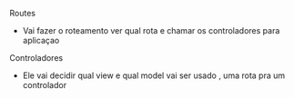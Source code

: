 Routes 

- Vai fazer o roteamento ver qual rota e chamar os controladores para aplicaçao

Controladores

- Ele vai decidir qual view e qual model vai ser usado , uma rota pra um controlador